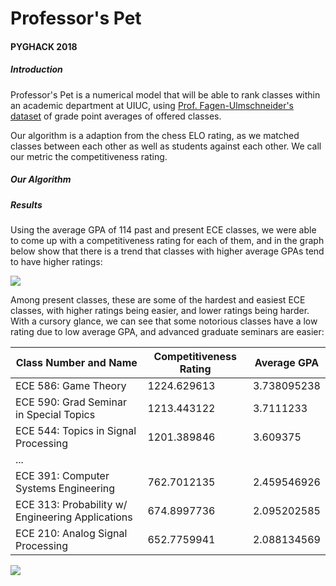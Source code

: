 # Professor's Pet
#### PYGHACK 2018

##### Introduction
Professor's Pet is a numerical model that will be able to rank classes within an academic department at UIUC, using [Prof. Fagen-Ulmschneider's dataset](https://github.com/wadefagen/datasets/tree/master/gpa) of grade point averages of offered classes.

Our algorithm is a adaption from the chess ELO rating, as we matched classes between each other as well as students against each other. We call our metric the competitiveness rating.

##### Our Algorithm


##### Results


Using the average GPA of 114 past and present ECE classes, we were able to come up with a competitiveness rating for each of them, and in the graph below show that there is a trend that classes with higher average GPAs tend to have higher ratings:

![](https://i.postimg.cc/jqhCSCqT/Competitiveness_Rating_vs_Average_GPA.png)

Among present classes, these are some of the hardest and easiest ECE classes, with higher ratings being easier, and lower ratings being harder. With a cursory glance, we can see that some notorious classes have a low rating due to low average GPA, and advanced graduate seminars are easier:

| Class Number and Name                            | Competitiveness Rating | Average GPA |
|--------------------------------------------------|--------------------|-------------|
| ECE 586: Game Theory                             | 1224.629613        | 3.738095238 |
| ECE 590: Grad Seminar in Special Topics          | 1213.443122        | 3.7111233   |
| ECE 544: Topics in Signal Processing             | 1201.389846        | 3.609375    |
| ...                                              |                    |             |
| ECE 391: Computer Systems Engineering            | 762.7012135        | 2.459546926 |
| ECE 313: Probability w/ Engineering Applications | 674.8997736        | 2.095202585 |
| ECE 210: Analog Signal Processing                | 652.7759941        | 2.088134569 |



![](https://i.postimg.cc/52qGFcrZ/Student_Competitiveness-1.png)
